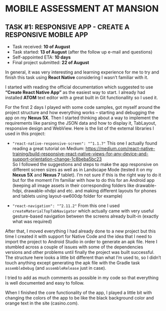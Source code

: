 # MOBILE ASSESSMENT AT MANSION

## TASK #1: RESPONSIVE APP - CREATE A RESPONSIVE MOBILE APP

* Task received: <b>10 of August</b>
* Task started: <b>13 of August</b> (after the follow up e-mail and questions)
* Self-appointed ETA: <b>10 days</b>
* Final project submitted: <b>22 of August</b>

In general, it was very interesting and learning experience for me to try and finish this task using <b>React Native</b> considering I wasn’t familiar with it.

I started with reading the official documentation which suggested to use <b>“Create React Native App”</b> as the easiest way to start. I already had installed <b>ATOM</b> text editor with a great built in Git functionallity so I used it.

For the first 2 days I played with some code samples, got myself around the project structure and how everything works – starting and debugging the app on my <b>Nexus 5X</b>. 
Then I started thinking about a way to implement the requirements like parsing the JSON data and how to display it, TabLayout, responsive design and WebView. Here is the list of the external libraries I used in this project:
* `"react-native-responsive-screen": "^1.1.7"`
This one I actually found reading a great tutorial on Medium: https://medium.com/react-native-training/build-responsive-react-native-views-for-any-device-and-support-orientation-change-1c8beba5bc23  
So I followed the suggestions and steps to make the app responsive on different screen sizes as well as in Landscape Mode (tested it on my <b>Nexus 5X</b> and <b>Nexus 7</b> tablet). 
I’m not sure if this is the right way to do it but for the moment I’m familiar with how to do this for an Android app (keeping all image assets in their corresponding folders like drawable-hdpi, drawable-xhdpi and etc. and making different layouts for phones and tablets using layout-sw600dp folder for example)

* `"react-navigation": "^2.11.2"`
From this one I used `createMaterialTopTabNavigator` which actually came with very useful gesture-based navigation between the screens already built-in (exactly what was required)

After that, I moved everything I had already done to a new project but this time I created it with support for Native Code and the idea that I need to import the project to Android Studio in order to generate an apk file. Here I stumbled across a couple of issues with some of the dependencies versions and other problems until finally the project was built successful. The structure here looks a little bit different than what I’m used to, so I didn’t touch anything except generating the apk file with the Gradle task `assembleDebug` (and `assembleRelease` just in case).

I tried to add as much comments as possible in my code so that everything is well documented and easy to follow.

When I finished the core functionality of the app, I played a little bit with changing the colors of the app to be like the black background color and orange text in the site (casino.com). 

